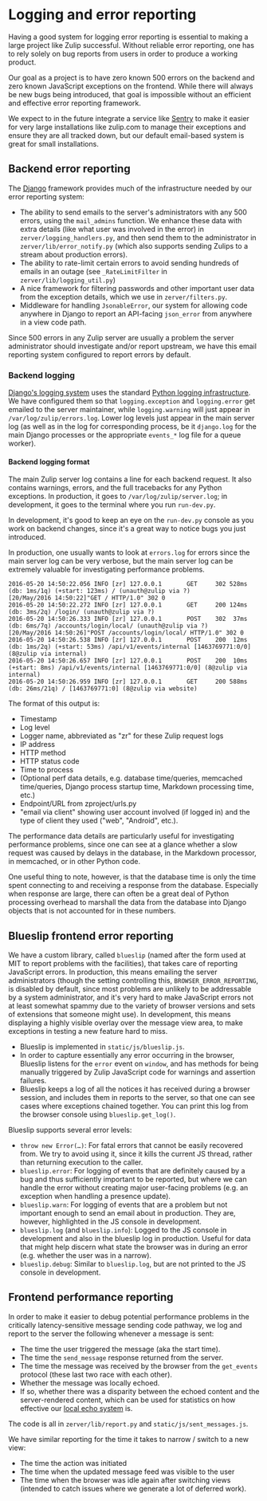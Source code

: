 # Logging and error reporting

Having a good system for logging error reporting is essential to
making a large project like Zulip successful.  Without reliable error
reporting, one has to rely solely on bug reports from users in order
to produce a working product.

Our goal as a project is to have zero known 500 errors on the backend
and zero known JavaScript exceptions on the frontend.  While there
will always be new bugs being introduced, that goal is impossible
without an efficient and effective error reporting framework.

We expect to in the future integrate a service like [Sentry][sentry]
to make it easier for very large installations like zulip.com to
manage their exceptions and ensure they are all tracked down, but our
default email-based system is great for small installations.

## Backend error reporting

The [Django][django-errors] framework provides much of the
infrastructure needed by our error reporting system:

* The ability to send emails to the server's administrators with any
  500 errors, using the `mail_admins` function.  We enhance these data
  with extra details (like what user was involved in the error) in
  `zerver/logging_handlers.py`, and then send them to the
  administrator in `zerver/lib/error_notify.py` (which also supports
  sending Zulips to a stream about production errors).
* The ability to rate-limit certain errors to avoid sending hundreds
  of emails in an outage (see `_RateLimitFilter` in
  `zerver/lib/logging_util.py`)
* A nice framework for filtering passwords and other important user
  data from the exception details, which we use in
  `zerver/filters.py`.
* Middleware for handling `JsonableError`, our system for allowing
  code anywhere in Django to report an API-facing `json_error` from
  anywhere in a view code path.

Since 500 errors in any Zulip server are usually a problem the server
administrator should investigate and/or report upstream, we have this
email reporting system configured to report errors by default.

### Backend logging

[Django's logging system][django-logging] uses the standard
[Python logging infrastructure][python-logging].  We have configured
them so that `logging.exception` and `logging.error` get emailed to
the server maintainer, while `logging.warning` will just appear in
`/var/log/zulip/errors.log`.  Lower log levels just appear in the main
server log (as well as in the log for corresponding process, be it
`django.log` for the main Django processes or the appropriate
`events_*` log file for a queue worker).

#### Backend logging format

The main Zulip server log contains a line for each backend request.
It also contains warnings, errors, and the full tracebacks for any
Python exceptions.  In production, it goes to
`/var/log/zulip/server.log`; in development, it goes to the terminal
where you run `run-dev.py`.

In development, it's good to keep an eye on the `run-dev.py` console
as you work on backend changes, since it's a great way to notice bugs
you just introduced.

In production, one usually wants to look at `errors.log` for errors
since the main server log can be very verbose, but the main server log
can be extremely valuable for investigating performance problems.

```
2016-05-20 14:50:22.056 INFO [zr] 127.0.0.1       GET     302 528ms (db: 1ms/1q) (+start: 123ms) / (unauth@zulip via ?)
[20/May/2016 14:50:22]"GET / HTTP/1.0" 302 0
2016-05-20 14:50:22.272 INFO [zr] 127.0.0.1       GET     200 124ms (db: 3ms/2q) /login/ (unauth@zulip via ?)
2016-05-20 14:50:26.333 INFO [zr] 127.0.0.1       POST    302  37ms (db: 6ms/7q) /accounts/login/local/ (unauth@zulip via ?)
[20/May/2016 14:50:26]"POST /accounts/login/local/ HTTP/1.0" 302 0
2016-05-20 14:50:26.538 INFO [zr] 127.0.0.1       POST    200  12ms (db: 1ms/2q) (+start: 53ms) /api/v1/events/internal [1463769771:0/0] (8@zulip via internal)
2016-05-20 14:50:26.657 INFO [zr] 127.0.0.1       POST    200  10ms (+start: 8ms) /api/v1/events/internal [1463769771:0/0] (8@zulip via internal)
2016-05-20 14:50:26.959 INFO [zr] 127.0.0.1       GET     200 588ms (db: 26ms/21q) / [1463769771:0] (8@zulip via website)
```

The format of this output is:
* Timestamp
* Log level
* Logger name, abbreviated as "zr" for these Zulip request logs
* IP address
* HTTP method
* HTTP status code
* Time to process
* (Optional perf data details, e.g. database time/queries, memcached
time/queries, Django process startup time, Markdown processing time,
etc.)
* Endpoint/URL from zproject/urls.py
* "email via client" showing user account involved (if logged in) and
the type of client they used ("web", "Android", etc.).

The performance data details are particularly useful for investigating
performance problems, since one can see at a glance whether a slow
request was caused by delays in the database, in the Markdown
processor, in memcached, or in other Python code.

One useful thing to note, however, is that the database time is only
the time spent connecting to and receiving a response from the
database.  Especially when response are large, there can often be a
great deal of Python processing overhead to marshall the data from the
database into Django objects that is not accounted for in these
numbers.

## Blueslip frontend error reporting

We have a custom library, called `blueslip` (named after the form used
at MIT to report problems with the facilities), that takes care of
reporting JavaScript errors.  In production, this means emailing the
server administrators (though the setting controlling this,
`BROWSER_ERROR_REPORTING`, is disabled by default, since most problems
are unlikely to be addressable by a system administrator, and it's
very hard to make JavaScript errors not at least somewhat spammy due
to the variety of browser versions and sets of extensions that someone
might use).  In development, this means displaying a highly visible
overlay over the message view area, to make exceptions in testing a
new feature hard to miss.

* Blueslip is implemented in `static/js/blueslip.js`.
* In order to capture essentially any error occurring in the browser,
  Blueslip listens for the `error` event on `window`, and has methods
  for being manually triggered by Zulip JavaScript code for warnings
  and assertion failures.
* Blueslip keeps a log of all the notices it has received during a
  browser session, and includes them in reports to the server, so that
  one can see cases where exceptions chained together.  You can print
  this log from the browser console using `blueslip.get_log()`.

Blueslip supports several error levels:
* `throw new Error(…)`: For fatal errors that cannot be easily
  recovered from.  We try to avoid using it, since it kills the
  current JS thread, rather than returning execution to the caller.
* `blueslip.error`: For logging of events that are definitely caused
  by a bug and thus sufficiently important to be reported, but where
  we can handle the error without creating major user-facing problems
  (e.g. an exception when handling a presence update).
* `blueslip.warn`: For logging of events that are a problem but not
  important enough to send an email about in production.  They are,
  however, highlighted in the JS console in development.
* `blueslip.log` (and `blueslip.info`): Logged to the JS console in
  development and also in the blueslip log in production.  Useful for
  data that might help discern what state the browser was in during an
  error (e.g. whether the user was in a narrow).
* `blueslip.debug`: Similar to `blueslip.log`, but are not printed to
  the JS console in development.

## Frontend performance reporting

In order to make it easier to debug potential performance problems in
the critically latency-sensitive message sending code pathway, we log
and report to the server the following whenever a message is sent:

* The time the user triggered the message (aka the start time).
* The time the `send_message` response returned from the server.
* The time the message was received by the browser from the
  `get_events` protocol (these last two race with each other).
* Whether the message was locally echoed.
* If so, whether there was a disparity between the echoed content and
  the server-rendered content, which can be used for statistics on how
  effective our [local echo system](../subsystems/markdown.md) is.

The code is all in `zerver/lib/report.py` and `static/js/sent_messages.js`.

We have similar reporting for the time it takes to narrow / switch to
a new view:

* The time the action was initiated
* The time when the updated message feed was visible to the user
* The time when the browser was idle again after switching views
  (intended to catch issues where we generate a lot of deferred work).

[django-errors]: https://docs.djangoproject.com/en/2.2/howto/error-reporting/
[python-logging]: https://docs.python.org/3/library/logging.html
[django-logging]: https://docs.djangoproject.com/en/2.2/topics/logging/
[sentry]: https://sentry.io
